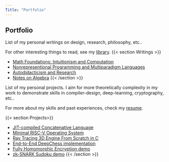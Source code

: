 ```yaml
---
Title: "Portfolio"
---
```

## Portfolio

List of my personal writings on design, research, philosophy, etc..

For other interesting things to read, see my [library](/library).
{{< section Writings >}}
- [Math Foundations: Intuitionism and Computation](/notes/mathfoundations)
- [Nonrepresentional Programming and Multiparadigm Languages](/notes/paradigms)
- [Autodidacticism and Research](/notes/autodidact)
- [Notes on Algebra](/notes/algebra)
{{< /section >}}

List of my personal projects. I aim for more theoretically complexity in my work to demonstrate skills in compiler-design, deep-learning, cryptography, etc..

For more about my skills and past experiences, check my [resume](/static/resume.pdf).

{{< section Projects>}}
- [JIT-compiled Concatenative Language](/notes/paradigms)
- [Minimal RISC-V Operating System]()
- [Ray Tracing 3D Engine From Scratch in C]()
- [End-to-End DeepChess implementation]()
- [Fully Homomorphic Encryption demo]()
- [zk-SNARK Sudoku demo]()
{{< /section >}}
